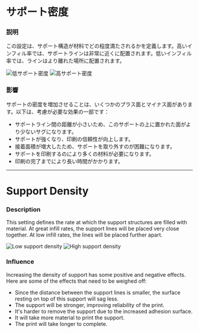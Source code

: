 サポート密度
====
### **説明**
この設定は、サポート構造が材料でどの程度満たされるかを定義します。高いインフィル率では、サポートラインは非常に近くに配置されます。低いインフィル率では、ラインはより離れた場所に配置されます。

![低サポート密度](../images/support_infill_rate_low.png)
![高サポート密度](../images/support_infill_rate_high.png)

### **影響**
サポートの密度を増加させることは、いくつかのプラス面とマイナス面があります。以下は、考慮が必要な効果の一部です：
* サポートライン間の距離が小さいため、このサポートの上に置かれた面がより少ないサグになります。
* サポートが強くなり、印刷の信頼性が向上します。
* 接着面積が増大したため、サポートを取り外すのが困難になります。
* サポートを印刷するのにより多くの材料が必要になります。
* 印刷の完了までにより長い時間がかかります。

---

Support Density
====
### **Description**
This setting defines the rate at which the support structures are filled with material. At great infill rates, the support lines will be placed very close together. At low infill rates, the lines will be placed further apart.

![Low support density](../images/support_infill_rate_low.png)
![High support density](../images/support_infill_rate_high.png)

### **Influence**
Increasing the density of support has some positive and negative effects. Here are some of the effects that need to be weighed off:
* Since the distance between the support lines is smaller, the surface resting on top of this support will sag less.
* The support will be stronger, improving reliability of the print.
* It's harder to remove the support due to the increased adhesion surface.
* It will take more material to print the support.
* The print will take longer to complete.